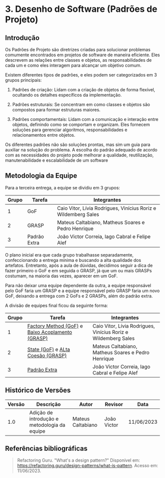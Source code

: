 # 3. Desenho de Software (Padrões de Projeto)

## Introdução

Os Padrões de Projeto são diretrizes criadas para solucionar problemas comumente encontrados em projetos de software de maneira eficiente. Eles descrevem as relações entre classes e objetos, as responsabilidades de cada um e como eles interagem para alcançar um objetivo comum.

Existem diferentes tipos de padrões, e eles podem ser categorizados em 3 grupos principais:

1. Padrões de criação: Lidam com a criação de objetos de forma flexível, ocultando os detalhes específicos da implementação.

2. Padrões estruturais: Se concentram em como classes e objetos são compostos para formar estruturas maiores.

3. Padrões comportamentais: Lidam com a comunicação e interação entre objetos, definindo como se comportam e organizam. Eles fornecem soluções para gerenciar algoritmos, responsabilidades e relacionamentos entre objetos.

Os diferentes padrões não são soluções prontas, mas sim um guia para auxiliar na solução do problema. A escolha do padrão adequado de acordo com as necessidades do projeto pode melhorar a qualidade, reutilização, manutenabilidade e escalabilidade de um software

## Metodologia da Equipe

Para a terceira entrega, a equipe se dividiu em 3 grupos:

| Grupo | Tarefa       | Integrantes                                                    |
| ----- | ------------ | -------------------------------------------------------------- |
| 1     | GoF          | Caio Vitor, Lívia Rodrigues, Vinícius Roriz e Wildemberg Sales |
| 2     | GRASP        | Mateus Caltabiano, Matheus Soares e Pedro Henrique             |
| 3     | Padrão Extra | João Victor Correia, Iago Cabral e Felipe Alef                 |

O plano inicial era que cada grupo trabalhasse separadamente, confeccionando a entrega mínima e buscando a alta qualidade dos artefatos. Entretanto, após a aula de dúvidas, decidimos seguir a dica de fazer primeiro o GoF e em seguida o GRASP, já que um ou mais GRASPs costumam, na maioria das vezes, aparecer em um GoF.

Para não deixar uma equipe dependente da outra, a equipe responsável pelo GoF faria um GRASP e a equipe responsável pelo GRASP faria um novo GoF, deixando a entrega com 2 GoFs e 2 GRASPs, além do padrão extra.

A divisão de equipes final ficou da seguinte forma:

| Grupo | Tarefa                                                                                                                  | Integrantes                                                    |
| ----- | ----------------------------------------------------------------------------------------------------------------------- | -------------------------------------------------------------- |
| 1     | [Factory Method (GoF)](./GoFs/3.2.1.FactoryMethod.md) e [Baixo Acoplamento (GRASP)](./GRASPs/3.1.1.BaixoAcoplamento.md) | Caio Vitor, Lívia Rodrigues, Vinícius Roriz e Wildemberg Sales |
| 2     | [State (GoF)](./GoFs/3.2.2.State.md) e [ALta Coesão (GRASP)](./GRASPs/3.1.2.AltaCoesao.md)                              | Mateus Caltabiano, Matheus Soares e Pedro Henrique             |
| 3     | [Padrão Extra](./3.3.PadroesExtra.md)                                                                                   | João Victor Correia, Iago Cabral e Felipe Alef                 |

## Histórico de Versões

| Versão | Descrição                                    | Autor             | Revisor     | Data       |
| ------ | -------------------------------------------- | ----------------- | ----------- | ---------- |
| 1.0    | Adição de introdução e metodologia da equipe | Mateus Caltabiano | João Victor | 11/06/2023 |

## Referências bibliográficas

> Refactoring Guru. "What's a design pattern?" Disponível em: https://refactoring.guru/design-patterns/what-is-pattern. Acesso em: 11/06/2023.
